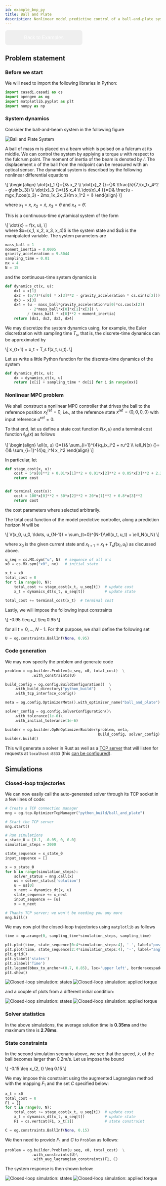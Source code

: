 ```yaml
---
id: example_bnp_py
title: Ball and Plate
description: Nonlinear model predictive control of a ball-and-plate system
---
```



<script type="text/x-mathjax-config">MathJax.Hub.Config({tex2jax: {inlineMath: [['$','$'], ['\\(','\\)']]}});</script>
<script type="text/javascript" async src="https://cdnjs.cloudflare.com/ajax/libs/mathjax/2.7.1/MathJax.js?config=TeX-AMS-MML_HTMLorMML"></script>
<style>
.but{
  border: none;
  color: white;
  padding: 15px 20px;
  text-align: center;
  text-decoration: none;
  display: inline-block;
  font-size: 16px;
  margin: 0px 0px;
  cursor: pointer;
  width: 250px;
  border-radius: 8px;
}
</style>
<style>
.but1 {
    background-color: #4CAF50;
}
</style><style>
.but2 {
    background-color: #008CBA;
}
</style>

<a href="python-examples"><button class="but but2" >Back to Examples</button></a>

## Problem statement

### Before we start

We will need to import the following libraries in Python:

```python
import casadi.casadi as cs
import opengen as og
import matplotlib.pyplot as plt
import numpy as np
```

### System dynamics
Consider the ball-and-beam system in the following figure

<img src="/optimization-engine/img/bnp.png" alt="Ball and Plate System">

A ball of mass m is placed on a beam which is poised on a fulcrum at its middle. We can control the system by applying a torque $u$ with respect to the fulcrum point. The moment of inertia of the beam is denoted by $I$. The displacement $x$ of the ball from the midpoint can be measured with an optical sensor. The dynamical system is described by the following nonlinear differential equations

<div class="math">
\[
\begin{align}
\dot{x}_1 {}={}& x_2
\\
\dot{x}_2 {}={}& \tfrac{5}{7}(x_1x_4^2 - g\sin(x_3))
\\
\dot{x}_3 {}={}& x_4
\\
\dot{x}_4 {}={}& \frac{u - mgx_1\cos(x_3) - 2mx_1x_2x_3}{m x_1^2 + I}
\end{align}
\]
</div>

where $x_1=x$, $x_2=\dot{x}$, $x_3=\theta$ and $x_4 = \dot{\theta}$.

This is a continuous-time dynamical system of the form 
<div class="math">
\[
\dot{x} = f(x, u),
\]
</div>
where $x=(x_1, x_2, x_3, x_4)$ is the system state and $u$ is the manipulated variable.
The system parameters are 

```python
mass_ball = 1
moment_inertia = 0.0005
gravity_acceleration = 9.8044
sampling_time = 0.01
nx = 4
N = 15
```

and the continuous-time system dynamics is
```python
def dynamics_ct(x, u):
    dx1 = x[1]
    dx2 = (5/7)*(x[0] * x[3]**2 - gravity_acceleration * cs.sin(x[2]))
    dx3 = x[3]
    dx4 = (u - mass_ball*gravity_acceleration*x[0]*cs.cos(x[2]) 
           - 2*mass_ball*x[0]*x[1]*x[3]) \
          / (mass_ball * x[0]**2 + moment_inertia)
    return [dx1, dx2, dx3, dx4]
```

We may discretize the system dynamics using, for example, the Euler discretization 
with sampling time $T_s$, that is, the discrete-time dynamics can be approximated
by

<div class="math">
\[
x_{t+1} = x_t + T_s f(x_t, u_t).
\]
</div>

Let us write a little Python function for the discrete-time dynamics of the system

```python
def dynamics_dt(x, u):
    dx = dynamics_ct(x, u)
    return [x[i] + sampling_time * dx[i] for i in range(nx)]
```


### Nonlinear MPC problem
We shall construct a nonlinear MPC controller that drives the ball to the reference
position $x_1^{\mathrm{ref}}=0$, i.e., at the reference state $x^{\mathrm{ref}}=(0,0,0,0)$
with input reference $u^{\mathrm{ref}}=0$.

To that end, let us define a state cost function $\ell(x, u)$ and a terminal cost
function $\ell_N(x)$ as follows

<div class="math">
\[
\begin{align}
\ell(x, u) {}={}& \sum_{i=1}^{4}q_ix_i^2 + ru^2
\\
\ell_N(x) {}={}& \sum_{i=1}^{4}q_i^N x_i^2
\end{align}
\]
</div>

In particular, let

```python
def stage_cost(x, u):
    cost = 5*x[0]**2 + 0.01*x[1]**2 + 0.01*x[2]**2 + 0.05*x[3]**2 + 2.2*u**2
    return cost


def terminal_cost(x):
    cost = 100*x[0]**2 + 50*x[2]**2 + 20*x[1]**2 + 0.8*x[3]**2
    return cost
```

the cost parameters where selected arbitrarily.

The total cost function of the model predictive controller, along a prediction 
horizon $N$ will be

<div class="math">
\[
V(x_0, u_0, \ldots, u_{N-1}) = \sum_{t=0}^{N-1}\ell(x_t, u_t) + \ell_N(x_N)
\]
</div>

where $x_0$ is the given current state and $x_{t+1} = x_t + T_sf(x_t, u_t)$ as
discussed above.

```python
u_seq = cs.MX.sym("u", N)  # sequence of all u's
x0 = cs.MX.sym("x0", nx)   # initial state

x_t = x0
total_cost = 0
for t in range(0, N):
    total_cost += stage_cost(x_t, u_seq[t])  # update cost
    x_t = dynamics_dt(x_t, u_seq[t])         # update state

total_cost += terminal_cost(x_t)  # terminal cost
```

Lastly, we will impose the following input constraints

<div class="math">
\[
-0.95 \leq u_t \leq 0.95
\]
</div>

for all $t=0,\ldots,N-1$. For that purpose, we shall define the following set

```python
U = og.constraints.BallInf(None, 0.95)
```

### Code generation
We may now specify the problem and generate code

```python
problem = og.builder.Problem(u_seq, x0, total_cost)  \
            .with_constraints(U)

build_config = og.config.BuildConfiguration()  \
    .with_build_directory("python_build")      \
    .with_tcp_interface_config()

meta = og.config.OptimizerMeta().with_optimizer_name("ball_and_plate")

solver_config = og.config.SolverConfiguration()\
    .with_tolerance(1e-6)\
    .with_initial_tolerance(1e-6)

builder = og.builder.OpEnOptimizerBuilder(problem, meta,
                                          build_config, solver_config)
builder.build()
```

This will generate a solver in Rust as well as a [TCP server](./python-tcp-ip) that will 
listen for requests at `localhost:8333` (this [can be configured](python-advanced#tcp-ip-interface)).



## Simulations

### Closed-loop trajectories

We can now easily call the auto-generated solver through its TCP socket 
in a few lines of code:

```python
# Create a TCP connection manager
mng = og.tcp.OptimizerTcpManager("python_build/ball_and_plate")

# Start the TCP server
mng.start()

# Run simulations
x_state_0 = [0.1, -0.05, 0, 0.0]
simulation_steps = 2000

state_sequence = x_state_0
input_sequence = []

x = x_state_0
for k in range(simulation_steps):
    solver_status = mng.call(x)
    us = solver_status['solution']
    u = us[0]
    x_next = dynamics_dt(x, u)
    state_sequence += x_next
    input_sequence += [u]
    x = x_next

# Thanks TCP server; we won't be needing you any more
mng.kill()
```

We may now plot the closed-loop trajectories using `matplotlib` as follows

```python
time = np.arange(0, sampling_time*simulation_steps, sampling_time)

plt.plot(time, state_sequence[0:4*simulation_steps:4], '-', label="position")
plt.plot(time, state_sequence[2:4*simulation_steps:4], '-', label="angle")
plt.grid()
plt.ylabel('states')
plt.xlabel('Time')
plt.legend(bbox_to_anchor=(0.7, 0.85), loc='upper left', borderaxespad=0.)
plt.show()
```

<img src="/optimization-engine/img/bnp_1.png" alt="Closed-loop simulation: states">
<img src="/optimization-engine/img/bnp_2.png" alt="Closed-loop simulation: applied torque">

and a couple of plots from a different initial condition:

<img src="/optimization-engine/img/bnp_3.png" alt="Closed-loop simulation: states">
<img src="/optimization-engine/img/bnp_4.png" alt="Closed-loop simulation: applied torque">


### Solver statistics
In the above simulations, the average solution time is **0.35ms** and the maximum time is **2.78ms**.

### State constraints

In the second simulation scenario above, we see that the speed, $\dot{x}$, of the ball
becomes larger than 0.2m/s. Let us impose the bound

<div class="math">
\[
-0.15 \leq x_{2, t} \leq 0.15
\]
</div>

We may impose this constraint using the augmented Lagrangian method with the mapping 
$F_1$ and the set $C$ specified below:

```python
x_t = x0
total_cost = 0
F1 = []
for t in range(0, N):
    total_cost += stage_cost(x_t, u_seq[t])  # update cost
    x_t = dynamics_dt(x_t, u_seq[t])         # update state
    F1 = cs.vertcat(F1, x_t[1])              # state constraint

C = og.constraints.BallInf(None, 0.15)    
```

We then need to provide $F_1$ and $C$ to `Problem` as follows:

```python
problem = og.builder.Problem(u_seq, x0, total_cost)  \
            .with_constraints(U)\
            .with_aug_lagrangian_constraints(F1, C)
```

The system response is then shown below:

<img src="/optimization-engine/img/bnp_5.png" alt="Closed-loop simulation: states">
<img src="/optimization-engine/img/bnp_6.png" alt="Closed-loop simulation: applied torque">
